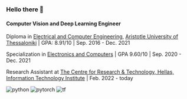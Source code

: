 ### Hello there 👋

#### Computer Vision and Deep Learning Engineer

Diploma in [Electrical and Computer Engineering]([https://www.auth.gr/](http://www.ee.auth.gr/)), [Aristotle University of Thessaloniki](https://www.auth.gr/) | GPA: 8.91/10 | Sep. 2016 - Dec. 2021

Specialization in [Electronics and Computers](https://www.auth.gr/division/ee-decom/) | GPA 9.60/10 | Sep. 2020 - Dec. 2021

Research Assistant at [The Centre for Research & Technology, Hellas, Information Technology Institute](https://www.iti.gr/iti/index.html) | Feb. 2022 - today

![python](https://img.shields.io/badge/Python-FFD43B?style=for-the-badge&logo=python&logoColor=blue) 
![pytorch](https://img.shields.io/badge/PyTorch-EE4C2C?style=for-the-badge&logo=PyTorch&logoColor=white) 
![tf](https://img.shields.io/badge/TensorFlow-FF6F00?style=for-the-badge&logo=TensorFlow&logoColor=white)
